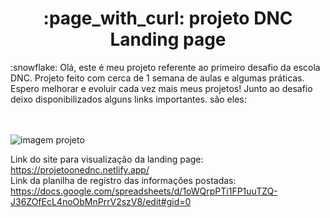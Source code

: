 <h1 align="center"> :page_with_curl: projeto DNC Landing page</h1>
:snowflake: Olá, este é meu projeto referente ao primeiro desafio da escola DNC. Projeto feito com cerca de 1 semana de aulas e algumas práticas. Espero melhorar e evoluir cada vez mais meus projetos! Junto ao desafio deixo disponibilizados alguns links importantes. são eles: <br> <br> <br>

![imagem projeto](https://github.com/usrjair0/Projeto.one.DNC/assets/133287387/305036c6-0b60-4552-a301-bb9fb2db3d55)


Link do site para visualização da landing page: https://projetoonednc.netlify.app/ <br>
Link da planilha de registro das informações postadas: https://docs.google.com/spreadsheets/d/1oWQrpPTi1FP1uuTZQ-J36ZOfEcL4noObMnPrrV2szV8/edit#gid=0
